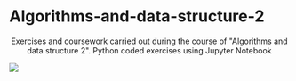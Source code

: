 # Algorithms-and-data-structure-2

<p align="center">
Exercises and coursework carried out during the course of "Algorithms and data structure 2". Python coded exercises using Jupyter Notebook 
</p>

![](https://www.dataquest.io/wp-content/uploads/2019/01/1-LPnY8nOLg4S6_TG0DEXwsg-1.png)
